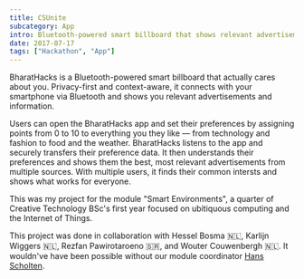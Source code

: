```yaml
---
title: CSUnite
subcategory: App
intro: Bluetooth-powered smart billboard that shows relevant advertisements and information based on who's passing by it.
date: 2017-07-17
tags: ["Hackathon", "App"]
---
```


BharatHacks is a Bluetooth-powered smart billboard that actually cares about you. Privacy-first and context-aware, it connects with your smartphone via Bluetooth and shows you relevant advertisements and information.

Users can open the BharatHacks app and set their preferences by assigning points from 0 to 10 to everything you they like — from technology and fashion to food and the weather. BharatHacks listens to the app and securely transfers their preference data. It then understands their preferences and shows them the best, most relevant advertisements from multiple sources. With multiple users, it finds their common intersts and shows what works for everyone.

This was my project for the module "Smart Environments", a quarter of Creative Technology BSc's first year focused on ubitiquous computing and the Internet of Things.

<footer>This project was done in collaboration with Hessel Bosma 🇳🇱, Karlijn Wiggers 🇳🇱, Rezfan Pawirotaroeno 🇸🇷, and Wouter Couwenbergh 🇳🇱. It wouldn've have been possible without our module coordinator <a href="http://wwwhome.ewi.utwente.nl/~scholten/" target="_blank" rel="noopener noreferrer">Hans Scholten</a>.</footer>